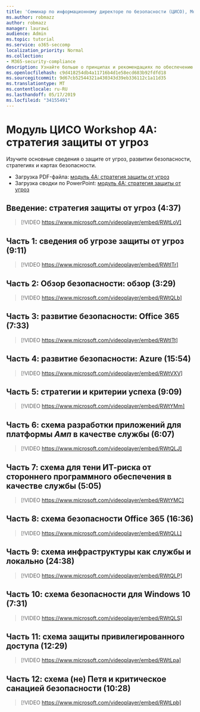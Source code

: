 ```yaml
---
title: 'Семинар по информационному директоре по безопасности (ЦИСО), Module 4A: стратегия защиты от угроз'
ms.author: robmazz
author: robmazz
manager: laurawi
audience: Admin
ms.topic: tutorial
ms.service: o365-seccomp
localization_priority: Normal
ms.collection:
- M365-security-compliance
description: Узнайте больше о принципах и рекомендациях по обеспечению безопасности модернизации в Организации.
ms.openlocfilehash: c9d418254db4a11716b4d1e58ecd683b92fdfd18
ms.sourcegitcommit: 9d67cb52544321a430343d39eb336112c1a11d35
ms.translationtype: MT
ms.contentlocale: ru-RU
ms.lasthandoff: 05/17/2019
ms.locfileid: "34155491"
---
```

# <a name="ciso-workshop-module-4a-threat-protection-strategy"></a>Модуль ЦИСО Workshop 4A: стратегия защиты от угроз

Изучите основные сведения о защите от угроз, развитии безопасности, стратегиях и картах безопасности.

- Загрузка PDF-файла: [модуль 4A: стратегия защиты от угроз](media/ciso-workshop-4a-threat-protection.pdf)
- Загрузка сводки по PowerPoint: [модуль 4A: стратегия защиты от угроз](https://docs.microsoft.com/office365/securitycompliance/media/ciso-workshop-4a-threat-protection.pptx)

## <a name="introduction-threat-protection-strategy-437"></a>Введение: стратегия защиты от угроз (4:37)

> [!VIDEO https://www.microsoft.com/videoplayer/embed/RWtLoV]

## <a name="part-1-learnings-about-threat-protection-911"></a>Часть 1: сведения об угрозе защиты от угроз (9:11)

> [!VIDEO https://www.microsoft.com/videoplayer/embed/RWtITr]

## <a name="part-2-security-evolution-overview-329"></a>Часть 2: Обзор безопасности: обзор (3:29)

> [!VIDEO https://www.microsoft.com/videoplayer/embed/RWtQLb]

## <a name="part-3-security-evolution-office-365-733"></a>Часть 3: развитие безопасности: Office 365 (7:33)

> [!VIDEO https://www.microsoft.com/videoplayer/embed/RWtITt]

## <a name="part-4-security-evolution-azure-1554"></a>Часть 4: развитие безопасности: Azure (15:54)

> [!VIDEO https://www.microsoft.com/videoplayer/embed/RWtVXV]

## <a name="part-5-strategies-and-success-criteria-909"></a>Часть 5: стратегии и критерии успеха (9:09)

> [!VIDEO https://www.microsoft.com/videoplayer/embed/RWtYMm]

## <a name="part-6-roadmap-for-application-development--platform-as-a-service-607"></a>Часть 6: схема разработки приложений для платформы _Амп_ в качестве службы (6:07)

> [!VIDEO https://www.microsoft.com/videoplayer/embed/RWtQLJ]

## <a name="part-7-roadmap-for-shadow-it-risk-from-third-party-software-as-a-service-505"></a>Часть 7: схема для тени ИТ-риска от стороннего программного обеспечения в качестве службы (5:05)

> [!VIDEO https://www.microsoft.com/videoplayer/embed/RWtYMC]

## <a name="part-8-roadmap-for-office-365-security-1636"></a>Часть 8: схема безопасности Office 365 (16:36)

> [!VIDEO https://www.microsoft.com/videoplayer/embed/RWtQLL]

## <a name="part-9-roadmap-for-infrastructure-as-a-service-and-on-premises-2438"></a>Часть 9: схема инфраструктуры как службы и локально (24:38)

> [!VIDEO https://www.microsoft.com/videoplayer/embed/RWtQLP]

## <a name="part-10-roadmap-for-windows-10-security-731"></a>Часть 10: схема безопасности для Windows 10 (7:31)

> [!VIDEO https://www.microsoft.com/videoplayer/embed/RWtQLS]

## <a name="part-11-roadmap-for-securing-privileged-access-1229"></a>Часть 11: схема защиты привилегированного доступа (12:29)

> [!VIDEO https://www.microsoft.com/videoplayer/embed/RWtLpa]

## <a name="part-12-roadmap-for-not-petya-and-critical-security-hygiene-1028"></a>Часть 12: схема (не) Петя и критическое санацией безопасности (10:28)

> [!VIDEO https://www.microsoft.com/videoplayer/embed/RWtLpb]